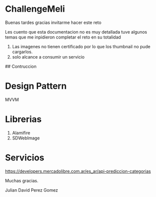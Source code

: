 # ChallengeMeli

Buenas tardes gracias invitarme hacer este reto

Les cuento que esta documentacion no es muy detallada tuve algunos temas que me inpidieron completar el reto en su totalidad

1. Las imagenes no tienen certificado por lo que los thumbnail no pude cargarlos.
2. solo alcance a consumir un servicio



## Contruccion

# Design Pattern

MVVM


# Librerias

1. Alamifire
2. SDWebImage 

# Servicios 

 https://developers.mercadolibre.com.ar/es_ar/api-prediccion-categorias
 
 
 Muchas gracias.
 
 Julian David Perez Gomez
